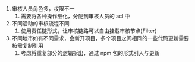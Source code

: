 1. 审核人员角色多，权限不一
	1. 需要将各种操作细化，分配到审核人员的 acl 中
2. 不同活动的审核流程不同
	1. 使用责任链形式，让审核链路可以自由挂载审核节点(Filter)
3. 不同地市如有不同需求，会新开项目，多个项目之间相同的一些代码更新需要按需复制引用
	1. 考虑将重复部分的逻辑拆出，通过 npm 包的形式引入与更新